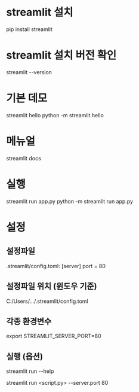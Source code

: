 # streamlit 설치
pip install streamlit

# streamlit 설치 버전 확인
streamlit --version

# 기본 데모
streamlit hello
python -m streamlit hello

# 메뉴얼
streamlit docs

# 실행
streamlit run app.py
python -m streamlit run app.py

# 설정
## 설정파일
.streamlit/config.toml:
[server]
port = 80

## 설정파일 위치 (윈도우 기준)
C:/Users/.../.streamlit/config.toml

## 각종 환경변수
export STREAMLIT_SERVER_PORT=80

## 실행 (옵션)
streamlit run --help

streamlit run <script.py> --server.port 80
